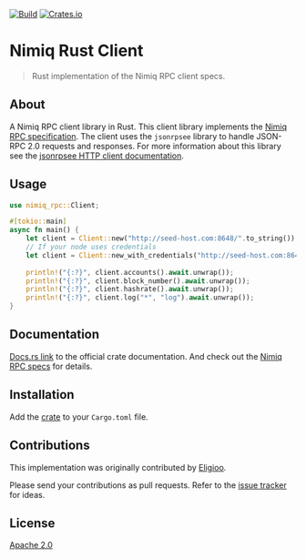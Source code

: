 [![Build](https://github.com/nimiq-community/rust-client/actions/workflows/build.yml/badge.svg)](https://github.com/nimiq-community/rust-client/actions/workflows/build.yml)
[![Crates.io](https://img.shields.io/crates/v/nimiq_rpc.svg)](https://crates.io/crates/nimiq_rpc)
# Nimiq Rust Client

> Rust implementation of the Nimiq RPC client specs.

## About

A Nimiq RPC client library in Rust. This client library implements the [Nimiq RPC specification](https://github.com/nimiq/core-js/wiki/JSON-RPC-API).
The client uses the `jsonrpsee` library to handle JSON-RPC 2.0 requests and responses. For more information about this
library see the [jsonrpsee HTTP client documentation](https://docs.rs/jsonrpsee-http-client/0.20.0/jsonrpsee_http_client/).

## Usage

``` rust
use nimiq_rpc::Client;

#[tokio::main]
async fn main() {
	let client = Client::new("http://seed-host.com:8648/".to_string());
	// If your node uses credentials
	let client = Client::new_with_credentials("http://seed-host.com:8648/".to_string(), "user".to_string(), "password".to_string());
	
	println!("{:?}", client.accounts().await.unwrap());
	println!("{:?}", client.block_number().await.unwrap());
	println!("{:?}", client.hashrate().await.unwrap());
	println!("{:?}", client.log("*", "log").await.unwrap());
}
```

## Documentation

[Docs.rs link](https://docs.rs/nimiq_rpc) to the official crate documentation. And check out the [Nimiq RPC specs](https://github.com/nimiq/core-js/wiki/JSON-RPC-API) for details.

## Installation

Add the [crate](https://crates.io/crates/nimiq_rpc) to your `Cargo.toml` file.

## Contributions

This implementation was originally contributed by [Eligioo](https://github.com/eligioo/).

Please send your contributions as pull requests.
Refer to the [issue tracker](https://github.com/nimiq-community/rust-client/issues) for ideas.

## License

[Apache 2.0](LICENSE.md)
